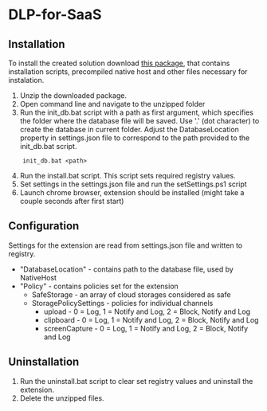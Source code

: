 # DLP-for-SaaS

## Installation

To install the created solution download [this package](https://github.com/DvorakHonza/Files/blob/main/DlpForSaasPackage.zip?raw=true), that contains installation scripts, precompiled native host and other files necessary for instalation.

1. Unzip the downloaded package.
2. Open command line and navigate to the unzipped folder 
3. Run the init_db.bat script with a path as first argument, which specifies the folder where the database file will be saved. Use '.' (dot character) to create the database in current folder. Adjust the DatabaseLocation property in settings.json file to correspond to the path provided to the init_db.bat script.
```batch
    init_db.bat <path>
```
4. Run the install.bat script. This script sets required registry values.
5. Set settings in the settings.json file and run the setSettings.ps1 script
6. Launch chrome browser, extension should be installed (might take a couple seconds after first start)

## Configuration

Settings for the extension are read from settings.json file and written to registry.

* "DatabaseLocation" - contains path to the database file, used by NativeHost
* "Policy" - contains policies set for the extension
    * SafeStorage - an array of cloud storages considered as safe
    * StoragePolicySettings - policies for individual channels
        * upload - 0 = Log, 1 = Notify and Log, 2 = Block, Notify and Log
        * clipboard - 0 = Log, 1 = Notify and Log, 2 = Block, Notify and Log
        * screenCapture - 0 = Log, 1 = Notify and Log, 2 = Block, Notify and Log

## Uninstallation

1. Run the uninstall.bat script to clear set registry values and uninstall the extension.
2. Delete the unzipped files.